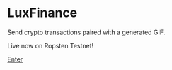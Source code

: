 # LuxFinance

Send crypto transactions paired with a generated GIF.

Live now on Ropsten Testnet!

[Enter](https://www.luxfinance.xyz/)




